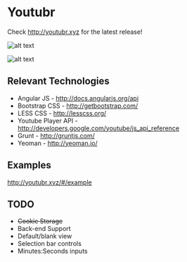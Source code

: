 # Youtubr

Check http://youtubr.xyz for the latest release!

![alt text](https://i.imgur.com/8aZqa6Z.jpg "Napkin drawing")

![alt text](http://i.imgur.com/QIr6GH7.png "Static mock-up")

## Relevant Technologies
* Angular JS - http://docs.angularjs.org/api 
* Bootstrap CSS - http://getbootstrap.com/
* LESS CSS - http://lesscss.org/ 
* Youtube Player API - http://developers.google.com/youtube/js_api_reference 
* Grunt - http://gruntjs.com/ 
* Yeoman - http://yeoman.io/

## Examples
http://youtubr.xyz/#/example

## TODO
* ~~Cookie Storage~~
* Back-end Support
* Default/blank view
* Selection bar controls
* Minutes:Seconds inputs
